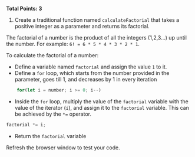**Total Points: 3**

1. Create a traditional function named `calculateFactorial` that takes a positive integer as a parameter and returns its factorial.

The factorial of a number is the product of all the integers (1,2,3...) up until the number. For example:
`6! = 6 * 5 * 4 * 3 * 2 * 1`.

To calculate the factorial of a number:

- Define a variable named `factorial` and assign the value `1` to it.
- Define a `for` loop, which starts from the number provided in the parameter, goes till 1, and decreases by 1 in every iteration

```js
    for(let i = number; i >= 0; i--)
```

- Inside the `for` loop, multiply the value of the `factorial` variable with the value of the iterator (`i`), and assign it to the `factorial` variable. This can be achieved by the `*=` operator.

```js
factorial *= i;
```

- Return the `factorial` variable

Refresh the browser window to test your code.
